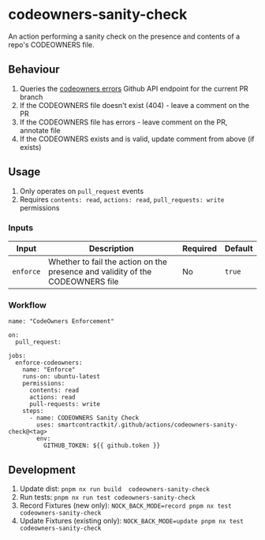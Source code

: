 # codeowners-sanity-check

An action performing a sanity check on the presence and contents of a repo's
CODEOWNERS file.

## Behaviour

1. Queries the
   [codeowners errors](https://docs.github.com/en/rest/repos/repos?apiVersion=2022-11-28#list-codeowners-errors)
   Github API endpoint for the current PR branch
2. If the CODEOWNERS file doesn't exist (404) - leave a comment on the PR
3. If the CODEOWNERS file has errors - leave comment on the PR, annotate file
4. If the CODEOWNERS exists and is valid, update comment from above (if exists)

## Usage

1. Only operates on `pull_request` events
2. Requires `contents: read`, `actions: read`, `pull_requests: write`
   permissions

### Inputs

| Input     | Description                                                                    | Required | Default |
| --------- | ------------------------------------------------------------------------------ | -------- | ------- |
| `enforce` | Whether to fail the action on the presence and validity of the CODEOWNERS file | No       | `true`  |

### Workflow

```
name: "CodeOwners Enforcement"

on:
  pull_request:

jobs:
  enforce-codeowners:
    name: "Enforce"
    runs-on: ubuntu-latest
    permissions:
      contents: read
      actions: read
      pull-requests: write
    steps:
      - name: CODEOWNERS Sanity Check
        uses: smartcontractkit/.github/actions/codeowners-sanity-check@<tag>
        env:
          GITHUB_TOKEN: ${{ github.token }}
```

## Development

1. Update dist: `pnpm nx run build  codeowners-sanity-check`
2. Run tests: `pnpm nx run test codeowners-sanity-check`
3. Record Fixtures (new only):
   `NOCK_BACK_MODE=record pnpm nx test codeowners-sanity-check`
4. Update Fixtures (existing only):
   `NOCK_BACK_MODE=update pnpm nx test codeowners-sanity-check`
